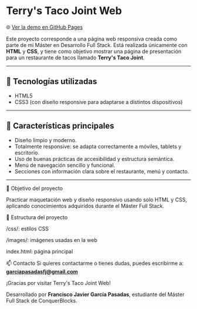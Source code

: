 # Terry's Taco Joint Web

🌐 [Ver la demo en GitHub Pages](https://gpasadasfj.github.io/Terry-s-Taco-Joint-Web/)

Este proyecto corresponde a una página web responsiva creada como parte de mi Máster en Desarrollo Full Stack. Está realizada únicamente con **HTML** y **CSS**, y tiene como objetivo mostrar una página de presentación para un restaurante de tacos llamado **Terry's Taco Joint**.

---

## 🚀 Tecnologías utilizadas

- HTML5
- CSS3 (con diseño responsive para adaptarse a distintos dispositivos)

---

## 📱 Características principales

- Diseño limpio y moderno.
- Totalmente responsive: se adapta correctamente a móviles, tablets y escritorio.
- Uso de buenas prácticas de accesibilidad y estructura semántica.
- Menú de navegación sencillo y funcional.
- Secciones con información clara sobre el restaurante, menú y contacto.

---

🎯 Objetivo del proyecto

Practicar maquetación web y diseño responsivo usando solo HTML y CSS, aplicando conocimientos adquiridos durante el Máster Full Stack.

📂 Estructura del proyecto

/css/: estilos CSS

/images/: imágenes usadas en la web

index.html: página principal

📫 Contacto
Si quieres contactarme o tienes dudas, puedes escribirme a: **garciapasadasfj@gmail.com**

¡Gracias por visitar Terry's Taco Joint Web!

Desarrollado por **Francisco Javier García Pasadas**, estudiante del Máster Full Stack de ConquerBlocks.
